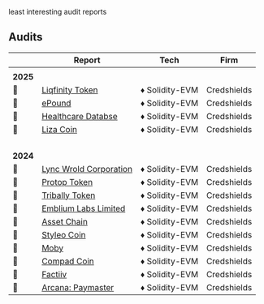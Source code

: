 least interesting audit reports

## Audits

|             | Report                                                                              | Tech           | Firm        |
| ----------- | ----------------------------------------------------------------------------------- | -------------- | ----------- |
|             |                                                                                     |                |             |
| <b>2025</b> |                                                                                     |                |             |
| 📰          | [Liqfinity Token](audit-reports/pdf/Liqfinity_Token_Final_Audit_Report.pdf)         | ♦ Solidity-EVM | Credshields |
| 📰          | [ePound](audit-reports/pdf/ePound_Final_Audit_Report.pdf)                           | ♦ Solidity-EVM | Credshields |
| 📰          | [Healthcare Databse](audit-reports/pdf/HealthCareDatabase_Final_Audit_Report.pdf)   | ♦ Solidity-EVM | Credshields |
| 📰          | [Liza Coin](audit-reports/pdf/Liza_Coin_Final_Audit_Report.pdf)                     | ♦ Solidity-EVM | Credshields |
| <br>        |                                                                                     |                |             |
| <b>2024</b> |                                                                                     |                |             |
| 📰          | [Lync Wrold Corporation](audit-reports/pdf/Uponly_Contracts_Final_Audit_Report.pdf) | ♦ Solidity-EVM | Credshields |
| 📰          | [Protop Token](audit-reports/pdf/Protop_Token_Contract_Final_Report.pdf)            | ♦ Solidity-EVM | Credshields |
| 📰          | [Tribally Token](audit-reports/pdf/Tribal_Token_Final_Report.pdf)                   | ♦ Solidity-EVM | Credshields |
| 📰          | [Emblium Labs Limited](audit-reports/pdf/Kaku_SmartContract_Final_Report.pdf)       | ♦ Solidity-EVM | Credshields |
| 📰          | [Asset Chain](audit-reports/pdf/Asset_Chain_Final_Audit_Report.pdf)                 | ♦ Solidity-EVM | Credshields |
| 📰          | [Styleo Coin](audit-reports/pdf/Styleo_Coin_Final_Audit_Report.pdf)                 | ♦ Solidity-EVM | Credshields |
| 📰          | [Moby](audit-reports/pdf/Moby_Smart_Contract_Final_Report.pdf)                      | ♦ Solidity-EVM | Credshields |
| 📰          | [Compad Coin](audit-reports/pdf/Compad_Coin_Final_Audit_Report.pdf)                 | ♦ Solidity-EVM | Credshields |
| 📰          | [Factiiv](audit-reports/pdf/Factiiv_Token_Final_Audit_Report.pdf)                   | ♦ Solidity-EVM | Credshields |
| 📰          | [Arcana: Paymaster](audit-reports/pdf/Arcana_PayMaster_Final_Report.pdf)            | ♦ Solidity-EVM | Credshields |
